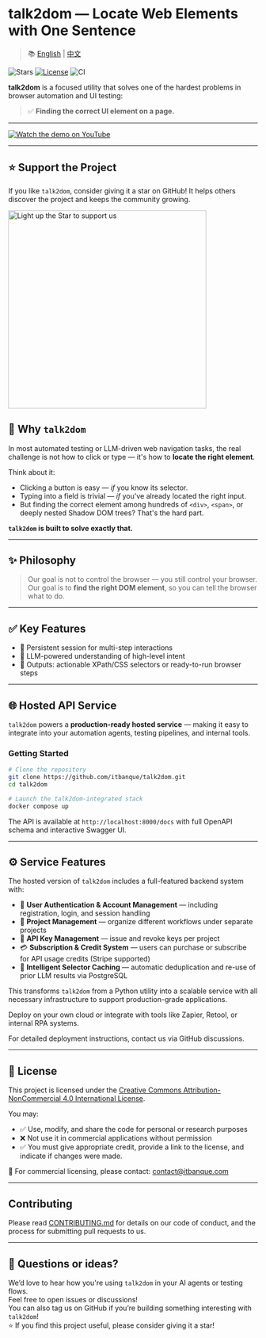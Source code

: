 # talk2dom — Locate Web Elements with One Sentence

> 📚 [English](./README.md) | [中文](./README.zh.md)

![Stars](https://img.shields.io/github/stars/itbanque/talk2dom?style=social)
[![License](https://img.shields.io/badge/license-CC%20BY--NC%204.0-lightgrey.svg)](https://creativecommons.org/licenses/by-nc/4.0/)
![CI](https://github.com/itbanque/talk2dom/actions/workflows/test.yaml/badge.svg)

**talk2dom** is a focused utility that solves one of the hardest problems in browser automation and UI testing:

> ✅ **Finding the correct UI element on a page.**

---

[![Watch the demo on YouTube](https://img.youtube.com/vi/6S3dOdWj5Gg/0.jpg)](https://youtu.be/6S3dOdWj5Gg)

---

## ⭐ Support the Project

If you like `talk2dom`, consider giving it a star on GitHub! It helps others discover the project and keeps the community growing.

<a href="https://github.com/itbanque/talk2dom">
  <img src="https://github.com/user-attachments/assets/6735404a-f54d-448c-91e7-808138c46454" alt="Light up the Star to support us" width="400"/>
</a>


## 🧠 Why `talk2dom`

In most automated testing or LLM-driven web navigation tasks, the real challenge is not how to click or type — it's how to **locate the right element**.

Think about it:

- Clicking a button is easy — *if* you know its selector.
- Typing into a field is trivial — *if* you've already located the right input.
- But finding the correct element among hundreds of `<div>`, `<span>`, or deeply nested Shadow DOM trees? That's the hard part.

**`talk2dom` is built to solve exactly that.**

---

## ✨ Philosophy

> Our goal is not to control the browser — you still control your browser. 
> Our goal is to **find the right DOM element**, so you can tell the browser what to do.

---

## ✅ Key Features

- 🔁 Persistent session for multi-step interactions  
- 🧠 LLM-powered understanding of high-level intent  
- 🧩 Outputs: actionable XPath/CSS selectors or ready-to-run browser steps  

---

## 🌐 Hosted API Service

`talk2dom` powers a **production-ready hosted service** — making it easy to integrate into your automation agents, testing pipelines, and internal tools.

### Getting Started

```bash
# Clone the repository
git clone https://github.com/itbanque/talk2dom.git
cd talk2dom

# Launch the talk2dom-integrated stack
docker compose up
```

The API is available at `http://localhost:8000/docs` with full OpenAPI schema and interactive Swagger UI.

---

## ⚙️ Service Features

The hosted version of `talk2dom` includes a full-featured backend system with:

* 🔐 **User Authentication & Account Management** — including registration, login, and session handling
* 🧾 **Project Management** — organize different workflows under separate projects
* 🔑 **API Key Management** — issue and revoke keys per project
* 💳 **Subscription & Credit System** — users can purchase or subscribe for API usage credits (Stripe supported)
* 🧠 **Intelligent Selector Caching** — automatic deduplication and re-use of prior LLM results via PostgreSQL

This transforms `talk2dom` from a Python utility into a scalable service with all necessary infrastructure to support production-grade applications.

Deploy on your own cloud or integrate with tools like Zapier, Retool, or internal RPA systems.

For detailed deployment instructions, contact us via GitHub discussions.

---

## 📄 License

This project is licensed under the [Creative Commons Attribution-NonCommercial 4.0 International License](https://creativecommons.org/licenses/by-nc/4.0/).

You may:
- ✅ Use, modify, and share the code for personal or research purposes
- ❌ Not use it in commercial applications without permission
- ✅ You must give appropriate credit, provide a link to the license, and indicate if changes were made.

📩 For commercial licensing, please contact: contact@itbanque.com

---

## Contributing

Please read [CONTRIBUTING.md](https://github.com/itbanque/talk2dom/blob/main/CONTRIBUTING.md) for details on our code of conduct, and the process for submitting pull requests to us.

---

## 💬 Questions or ideas?

We’d love to hear how you're using `talk2dom` in your AI agents or testing flows.  
Feel free to open issues or discussions!  
You can also tag us on GitHub if you’re building something interesting with `talk2dom`!  
⭐️ If you find this project useful, please consider giving it a star!
